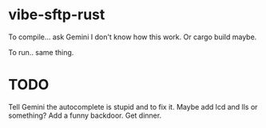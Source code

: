# vibe-sftp-rust

To compile... ask Gemini I don't know how this work. Or cargo build maybe.

To run.. same thing.

# TODO

Tell Gemini the autocomplete is stupid and to fix it.
Maybe add lcd and lls or something?
Add a funny backdoor.
Get dinner.